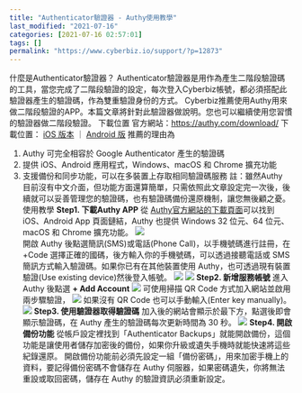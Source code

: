 ```yaml
---
title: "Authenticator驗證器 - Authy使用教學"
last_modified: "2021-07-16"
categories: [2021-07-16 02:57:01]
tags: []
permalink: "https://www.cyberbiz.io/support/?p=12873"
---
```


什麼是Authenticator驗證器？
Authenticator驗證器是用作為產生二階段驗證碼的工具，當您完成了二階段驗證的設定，每次登入Cyberbiz帳號，都必須搭配此驗證器產生的驗證碼，作為雙重驗證身份的方式。
Cyberbiz推薦使用Authy用來做二階段驗證的APP。本篇文章將針對此驗證器做說明。您也可以繼續使用您習慣的驗證器做二階段驗證。 下載位置
官方網站：<https://authy.com/download/> 下載位置： [iOS
版本](https://itunes.apple.com/us/app/authy/id494168017) ｜ [Android
版](https://play.google.com/store/apps/details?id=com.authy.authy) 推薦的理由為

1. Authy 可完全相容於 Google Authenticator 產生的驗證碼
2. 提供 iOS、Android 應用程式，Windows、macOS 和 Chrome 擴充功能
3. 支援備份和同步功能，可以在多裝置上存取相同驗證碼服務
註：雖然Authy 目前沒有中文介面，但功能方面還算簡單，只需依照此文章設定完一次後，後續就可以妥善管理您的驗證碼，也有驗證碼備份還原機制，讓您無後顧之憂。
使用教學 **Step1. 下載Authy APP** 從
[Authy官方網站的下載頁面](https://authy.com/download/)可以找到 iOS、Android App 頁面鏈結，Authy
也提供 Windows 32 位元、64 位元、macOS 和 Chrome 擴充功能。
![](https://www.cyberbiz.io/support/wp-content/uploads/2021/06/1478DEFA-2FBD-4196-A49E-70BD98EF2A75-576x1024.jpg)  
開啟 Authy 後點選簡訊(SMS)或電話(Phone Call)，以手機號碼進行註冊，在 +Code
選擇正確的國碼，後方輸入你的手機號碼，可以透過接聽電話或 SMS 簡訊方式輸入驗證碼。如果你已有在其他裝置使用 Authy，也可透過現有裝置驗證(Use
existing device)然後登入帳號。 ![](https://www.cyberbiz.io/support/wp-content/uploads/2021/06/0E228D81-F811-41BC-977B-FDD9DEE0AF7D-576x1024.jpg)
![](https://www.cyberbiz.io/support/wp-content/uploads/2021/06/3DEB1E82-E7A1-443E-9B75-CF991C6C018E-576x1024.jpg)
**Step2. 新增服務帳號** 進入 Authy 後點選 **\+ Add Account**
![](https://www.cyberbiz.io/support/wp-content/uploads/2021/06/image.png)
可使用掃描 QR Code 方式加入網站並啟用兩步驟驗證， ![](https://www.cyberbiz.io/support/wp-content/uploads/2021/06/CB48896A-13D4-4760-B812-CADB843109C1-576x1024.png)
如果沒有 QR Code 也可以手動輸入(Enter key manually)。
![](https://www.cyberbiz.io/support/wp-content/uploads/2021/06/FD03C4ED-D7FC-4150-9F58-36CACCECAF8B-576x1024.png)
**Step3. 使用驗證器取得驗證碼** 加入後的網站會顯示於最下方，點選後即會顯示驗證碼，在 Authy 產生的驗證碼每次更新時間為 30 秒。
![](https://www.cyberbiz.io/support/wp-content/uploads/2021/06/image-1.png)
**Step4. 開啟備份功能** 從帳戶設定裡找到「Authenticator
Backups」就能開啟備份，這個功能是讓使用者儲存加密後的備份，如果你升級或遺失手機時就能快速將這些紀錄還原。
開啟備份功能前必須先設定一組「備份密碼」，用來加密手機上的資料，要記得備份密碼不會儲存在 Authy 伺服器，如果密碼遺失，你將無法重設或取回密碼，儲存在
Authy 的驗證資訊必須重新設定。

